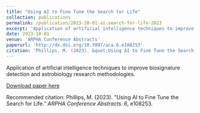 ```yaml
---
title: "Using AI to Fine Tune the Search for Life"
collection: publications
permalink: /publication/2023-10-01-ai-search-for-life-2023
excerpt: 'Application of artificial intelligence techniques to improve biosignature detection and astrobiology research methodologies.'
date: 2023-10-01
venue: 'ARPHA Conference Abstracts'
paperurl: 'http://dx.doi.org/10.3897/aca.6.e108253'
citation: 'Phillips, M. (2023). &quot;Using AI to Fine Tune the Search for Life.&quot; <i>ARPHA Conference Abstracts</i>. 6, e108253.'
---
```

Application of artificial intelligence techniques to improve biosignature detection and astrobiology research methodologies.

[Download paper here](http://dx.doi.org/10.3897/aca.6.e108253)

Recommended citation: Phillips, M. (2023). "Using AI to Fine Tune the Search for Life." <i>ARPHA Conference Abstracts</i>. 6, e108253.
